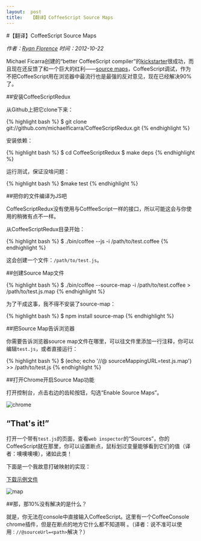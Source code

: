 ```yaml
---
layout:  post
title:   【翻译】CoffeeScript Source Maps
---
```


#【翻译】CoffeeScript Source Maps

*作者：[Ryan Florence](http://ryanflorence.com/2012/coffeescript-source-maps/) 时间：2012-10-22*

Michael Ficarra创建的“better CoffeeScript compiler”的[kickstarter](http://www.kickstarter.com/projects/michaelficarra/make-a-better-coffeescript-compiler)很成功，而且现在还反馈了和一个巨大的红利——[source maps](http://www.html5rocks.com/en/tutorials/developertools/sourcemaps/)，CoffeeScript调试，作为不把CoffeeScript用在浏览器中最流行也是最强的反对意见，现在已经解决90%了。

##安装CoffeeScriptRedux

从Github上把它clone下来：

{% highlight bash %}
    $ git clone git://github.com/michaelficarra/CoffeeScriptRedux.git
{% endhighlight %}

安装依赖：

{% highlight bash %}
    $ cd CoffeeScriptRedux
    $ make deps
{% endhighlight %}

运行测试，保证没啥问题：

{% highlight bash %}
    $make test
{% endhighlight %}

##把你的文件编译为JS吧

CoffeeScriptRedux没有使用与CofffeeScript一样的接口，所以可能这会与你使用的稍微有点不一样。 

从CoffeeScriptRedux目录开始：

{% highlight bash %}
    $ ./bin/coffee --js -i /path/to/test.coffee
{% endhighlight %}

这会创建一个文件：`/path/to/test.js`。

##创建Source Map文件

{% highlight bash %}
    $ ./bin/coffee --source-map -i /path/to/test.coffee > /path/to/test.js.map
{% endhighlight %}

为了干成这事，我不得不安装了source-map：

{% highlight bash %}
    $ npm install source-map
{% endhighlight %}

##把Source Map告诉浏览器

你需要告诉浏览器source map文件在哪里，可以往文件里添加一行注释，你可以编辑`test.js`，或者直接运行：

{% highlight bash %}
    $ (echo; echo '//@ sourceMappingURL=test.js.map') >> /path/to/test.js
{% endhighlight %}

##打开Chrome开启Source Map功能

打开控制台，点击右边的齿轮按钮，勾选“Enable Source Maps”。

![chrome](http://ryanflorence.com/2012/coffeescript-source-maps/chrome.png)

## “That's it!”

打开一个带有`test.js`的页面，查看`web inspector`的“Sources”，你的CoffeeScript就在那里，你可以设置断点，鼠标划过变量能够看到它们的值（译者：噢噢噢噢），诸如此类！

下面是一个我故意打破映射的实现：

[下载示例文件](http://ryanflorence.com/2012/coffeescript-source-maps/demo.zip)

![map](http://ryanflorence.com/2012/coffeescript-source-maps/map.png)

##那，那10%没有解决的是什么？

就是，你无法在console中直接输入CoffeeScript。这里有一个CoffeeConsole chrome插件，但是在断点的地方它什么都不知道啊 。（译者：说不准可以使用`：//@sourceUrl=<path>`解决？）

